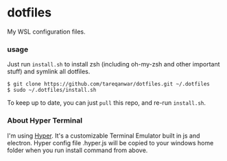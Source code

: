 # dotfiles
My WSL configuration files.

### usage
Just run `install.sh` to install zsh (including oh-my-zsh and other important stuff) and symlink all dotfiles.

```
$ git clone https://github.com/tareqanwar/dotfiles.git ~/.dotfiles
$ sudo ~/.dotfiles/install.sh
```

To keep up to date, you can just `pull` this repo, and re-run `install.sh`.


### About Hyper Terminal

I'm using [Hyper](https://hyper.is). It's a customizable Terminal Emulator built in js and electron. Hyper config file .hyper.js will be copied to your windows home folder when you run install command from above.

